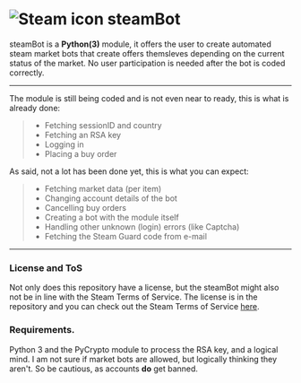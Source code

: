 ![Steam icon](http://i.imgur.com/9ca9yl7.png) steamBot
=====

steamBot is a **Python(3)** module, it offers the user to create automated steam market bots that create offers themsleves depending on the current status of the market. No user participation is needed after the bot is coded correctly.

***
The module is still being coded and is not even near to ready, this is what is already done:
> - Fetching sessionID and country
> - Fetching an RSA key
> - Logging in
> - Placing a buy order

As said, not a lot has been done yet, this is what you can expect:

> - Fetching market data (per item)
> - Changing account details of the bot
> - Cancelling buy orders
> - Creating a bot with the module itself
> - Handling other unknown (login) errors (like Captcha)
> - Fetching the Steam Guard code from e-mail

***
### License and ToS
Not only does this repository have a license, but the steamBot might also not be in line with the Steam Terms of Service. The license is in the repository and you can check out the Steam Terms of Service [here][1].

### Requirements.

Python 3 and the PyCrypto module to process the RSA key, and a logical mind. I am not sure if market bots are allowed, but logically thinking they aren't. So be cautious, as accounts **do** get banned.

[1]: http://store.steampowered.com/subscriber_agreement/
